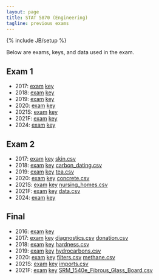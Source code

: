 ```yaml
---
layout: page
title: STAT 5870 (Engineering)
tagline: previous exams
---
```

{% include JB/setup %}

Below are exams, keys, and data used in the exam.

## Exam 1

- 2017: [exam](exam1/STAT401Eng_exam1_Spring2017.pdf)  [key](exam1/STAT401Eng_exam1_Spring2017_key.pdf)
- 2018: [exam](exam1/STAT401Eng_exam1_Spring2018.pdf) [key](exam1/STAT401Eng_exam1_Spring2018_key.pdf)
- 2019: [exam](exam1/STAT587Eng_exam1_Spring2019.pdf) [key](exam1/STAT587Eng_exam1_Spring2019_key.pdf)
- 2020: [exam](exam1/STAT587Eng_exam1_Fall2020.pdf) [key](exam1/STAT587Eng_exam1_Fall2020_key.pdf)
- 2021S: [exam](exam1/STAT587Eng_exam1_Spring2021.pdf) [key](exam1/STAT587Eng_exam1_Spring2021_key.pdf)
- 2021F: [exam](exam1/STAT587Eng_exam1_Fall2021.pdf) [key](exam1/STAT587Eng_exam1_Fall2021_key.pdf)
- 2024: [exam](exam1/STAT5870Eng_exam1_Fall2024.pdf) [key](exam1/STAT5870Eng_exam1_Fall2024_key.pdf)

## Exam 2

- 2017: [exam](exam2/STAT401Eng_exam2_Spring2017.pdf) [key](exam2/STAT401Eng_exam2_Spring2017_key.pdf) [skin.csv](exam2/skin.csv)
- 2018: [exam](exam2/STAT401Eng_exam2_Spring2018.pdf) [key](exam2/STAT401Eng_exam2_Spring2018_key.pdf) [carbon_dating.csv](exam2/carbon_dating.csv)
- 2019: [exam](exam2/STAT587Eng_exam2_Spring2019.pdf) [key](exam2/STAT587Eng_exam2_Spring2019_key.pdf) [tea.csv](exam2/tea.csv)
- 2020: [exam](exam2/STAT587_exam2_Fall2020.pdf) [key](exam2/STAT587_exam2_Fall2020_key.pdf) [concrete.csv](exam2/concrete.csv)
- 2021S: [exam](exam2/STAT587Eng_exam2_Spring2021.pdf) [key](exam2/STAT587Eng_exam2_Spring2021_key.pdf)  [nursing_homes.csv](exam2/nursing_homes.csv)
- 2021F: [exam](exam2/STAT587Eng_exam2_Fall2021.pdf) [key](exam2/STAT587Eng_exam2_Fall2021_key.pdf) [data.csv](exam2/data.csv)
- 2024: [exam](exam2/STAT5870Eng_exam2_Fall2024.pdf) [key](exam2/STAT5870Eng_exam2_Fall2024_key.pdf) 

## Final

- 2016: [exam](final/STAT401Eng_final_Spring2016.pdf) 
[key](final/STAT401Eng_final_Spring2016_key.pdf)
- 2017: [exam](final/STAT401Eng_final_Spring2017.pdf)  [key](final/STAT401Eng_final_Spring2017_key.pdf) [diagnostics.csv](final/diagnostics.csv) [donation.csv](final/donation.csv)
- 2018: [exam](final/STAT401Eng_final_Spring2018.pdf) [key](final/STAT401Eng_final_Spring2018_key.pdf) [hardness.csv](final/hardness.csv)
- 2019: [exam](final/STAT587Eng_final_Spring2019.pdf) [key](final/STAT587Eng_final_Spring2019_key.pdf) [hydrocarbons.csv](final/hydrocarbons.csv)
- 2020: [exam](final/STAT587Eng_final_Fall2020.pdf) [key](final/STAT587Eng_final_Fall2020_key.pdf) [filters.csv](final/filters.csv) [methane.csv](final/methane.csv)
- 2021S: [exam](final/STAT587Eng_final_Spring2021.pdf) [key](final/STAT587Eng_final_Spring2021_key.pdf)  [imports.csv](final/imports.csv)
- 2021F: [exam](final/STAT587Eng_final_Fall2021.pdf) [key](final/STAT587Eng_final_Fall2021_key.pdf) [SRM_1540e_Fibrous_Glass_Board.csv](final/SRM_1540e_Fibrous_Glass_Board.csv)


